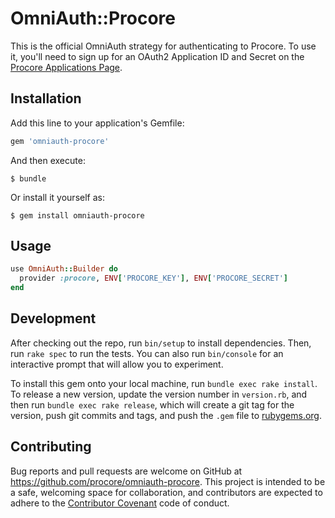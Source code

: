 # OmniAuth::Procore

This is the official OmniAuth strategy for authenticating to Procore. To
use it, you'll need to sign up for an OAuth2 Application ID and Secret
on the [Procore Applications Page](https://developers.procore.com/developers).

## Installation

Add this line to your application's Gemfile:

```ruby
gem 'omniauth-procore'
```

And then execute:

    $ bundle

Or install it yourself as:

    $ gem install omniauth-procore

## Usage

```ruby
use OmniAuth::Builder do
  provider :procore, ENV['PROCORE_KEY'], ENV['PROCORE_SECRET']
end
```

## Development

After checking out the repo, run `bin/setup` to install dependencies. Then, run
`rake spec` to run the tests. You can also run `bin/console` for an interactive
prompt that will allow you to experiment.

To install this gem onto your local machine, run `bundle exec rake install`. To
release a new version, update the version number in `version.rb`, and then run
`bundle exec rake release`, which will create a git tag for the version, push
git commits and tags, and push the `.gem` file to
[rubygems.org](https://rubygems.org).

## Contributing

Bug reports and pull requests are welcome on GitHub at
https://github.com/procore/omniauth-procore. This project is intended to be a
safe, welcoming space for collaboration, and contributors are expected to adhere
to the [Contributor Covenant](http://contributor-covenant.org) code of conduct.
